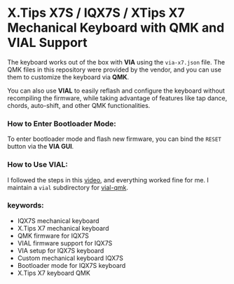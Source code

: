 # X.Tips X7S / IQX7S / XTips X7 Mechanical Keyboard with QMK and VIAL Support

The keyboard works out of the box with **VIA** using the `via-x7.json` file. The QMK files in this repository were provided by the vendor, and you can use them to customize the keyboard via **QMK**.

You can also use **VIAL** to easily reflash and configure the keyboard without recompiling the firmware, while taking advantage of features like tap dance, chords, auto-shift, and other QMK functionalities.

### How to Enter Bootloader Mode:
To enter bootloader mode and flash new firmware, you can bind the `RESET` button via the **VIA GUI**.

### How to Use VIAL:
I followed the steps in this [video](https://youtu.be/O8pdUPqPG3k), and everything worked fine for me. I maintain a `vial` subdirectory for [vial-qmk](https://github.com/vial-kb/vial-qmk).

### keywords:
- IQX7S mechanical keyboard
- X.Tips X7 mechanical keyboard
- QMK firmware for IQX7S
- VIAL firmware support for IQX7S
- VIA setup for IQX7S keyboard
- Custom mechanical keyboard IQX7S
- Bootloader mode for IQX7S keyboard
- X.Tips X7 keyboard QMK
